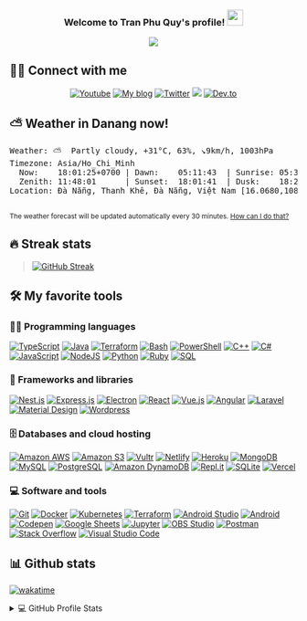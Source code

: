 <h3 align="center">
  Welcome to Tran Phu Quy's profile!
  <img src="https://media.giphy.com/media/hvRJCLFzcasrR4ia7z/giphy.gif" width="28">
</h3>

<p align="center">
  <a href="https://github.com/tranphuquy19"><img src="https://readme-typing-svg.herokuapp.com/?lines=Full-stack+developer;DevOps+Engineer;%2B5+years+coding+experience;A+Trainer;A+Blogger&center=true&width=380&height=45"></a>
</p>

## 🙋‍♂️ Connect with me

<!-- Badges template - https://github.com/badges/shields -->
<p align="center">
  <a href="https://www.youtube.com/channel/UCglVvyTl9MjiDzNMl_9oqsw"><img alt="Youtube" title="Youtube" src="https://img.shields.io/badge/-YouTube-red?style=for-the-badge&logo=youtube&logoColor=white"/></a>
  <a href="https://doracoder.tk"><img alt="My blog" title="Blog" src="https://img.shields.io/badge/My website-FF5722.svg?style=for-the-badge&logo=blogger&logoColor=white"/></a>
  <a href="https://twitter.com/tranphuquy19"><img alt="Twitter" title="Twitter" src="https://img.shields.io/badge/-Twitter-1DA1F2?style=for-the-badge&logo=twitter&logoColor=white"/></a>
  <a href="https://discord.gg/" alt="Dev Pro Tips Discussion & Support Server">
    <img src="https://img.shields.io/badge/-Discord-7289DA?style=for-the-badge&logoColor=white&logo=discord"/></a>
  <a href="https://dev.to/"><img alt="Dev.to" title="Tran Phu Quy Dev.to" src="https://img.shields.io/badge/DEV.TO-3835D3.svg?&style=for-the-badge&logo=dev.to&logoColor=white"></a>
</p>

## ⛅️ Weather in Danang now!

<pre>Weather: ⛅️  Partly cloudy, +31°C, 63%, ↘9km/h, 1003hPa
Timezone: Asia/Ho_Chi_Minh
  Now:    18:01:25+0700 | Dawn:    05:11:43  | Sunrise: 05:34:02
  Zenith: 11:48:01      | Sunset:  18:01:41  | Dusk:    18:23:57
Location: Đà Nẵng, Thanh Khê, Đà Nẵng, Việt Nam [16.0680,108.2117]

</pre>

<small>The weather forecast will be updated automatically every 30 minutes. <a href="https://github.com/tranphuquy19/readme-updater">How can I do that?</a></small>

## 🔥 Streak stats

<!-- GitHub Readme Streak Stats - https://github.com/DenverCoder1/github-readme-streak-stats -->
> [![GitHub Streak](https://github-readme-streak-stats.herokuapp.com?user=tranphuquy19&theme=radical&hide_border=true)](https://github.com/tranphuquy19)


## 🛠️ My favorite tools

### 👨‍💻 Programming languages

<p>
    <a href="https://github.com/search?q=user%3Atranphuquy19+is%3Arepo+language%3AtypeScript"><img alt="TypeScript" src="https://img.shields.io/badge/TypeScript%20-%23007ACC.svg?logo=typescript&logoColor=white"></a>
    <a href="https://github.com/search?q=user%3Atranphuquy19+is%3Arepo+language%3Ajava"><img alt="Java" src="https://img.shields.io/badge/Java%20-%23007396.svg?logo=java&logoColor=white"></a>
    <a href="https://github.com/search?q=user%3Atranphuquy19+is%3Arepo+language%3Agolang"><img alt="Terraform" src="https://img.shields.io/badge/Go%20-%2300ADD8.svg?logo=go&logoColor=white"></a>
    <a href="https://github.com/search?q=user%3Atranphuquy19+is%3Arepo+language%3Abash"><img alt="Bash" src="https://img.shields.io/badge/Bash%20-%23121011.svg?logo=gnu-bash&logoColor=white"></a>
    <a href="https://github.com/search?q=user%3Atranphuquy19+is%3Arepo+language%3Apowershell"><img alt="PowerShell" src="https://img.shields.io/badge/PowerShell%20-%235391FE.svg?logo=powershell&logoColor=white"></a>
    <a href="https://github.com/search?q=user%3Atranphuquy19+is%3Arepo+language%3Acpp"><img alt="C++" src="https://img.shields.io/badge/C++%20-%2300599C.svg?logo=c%2B%2B&logoColor=white"></a>
    <a href="https://github.com/search?q=user%3Atranphuquy19+is%3Arepo+language%3Acsharp"><img alt="C#" src="https://img.shields.io/badge/C%23%20-%23239120.svg?logo=c-sharp&logoColor=white"></a>
    <a href="https://github.com/search?q=user%3Atranphuquy19+is%3Arepo+language%3Ajavascript"><img alt="JavaScript" src="https://img.shields.io/badge/JavaScript%20-%23F7DF1E.svg?logo=javascript&logoColor=black"></a>
    <a href="https://github.com/search?q=user%3Atranphuquy19+is%3Arepo+language%3Ajavascript"><img alt="NodeJS" src="https://img.shields.io/badge/Node.js%20-%2343853D.svg?logo=node.js&logoColor=white"></a>
    <a href="https://github.com/search?q=user%3Atranphuquy19+is%3Arepo+language%3Apython"><img alt="Python" src="https://img.shields.io/badge/Python%20-%2314354C.svg?logo=python&logoColor=white"></a>
    <a href="https://github.com/search?q=user%3Atranphuquy19+is%3Arepo+language%3Aruby"><img alt="Ruby" src="https://img.shields.io/badge/Ruby-CC342D.svg?logo=ruby&logoColor=white"></a>
    <a href="https://github.com/search?q=user%3Atranphuquy19+is%3Arepo+language%3Asql"><img alt="SQL" src="https://img.shields.io/badge/SQL%20-%23025E8C.svg?logo=amazon-dynamodb&logoColor=white"></a>

</p>


### 🧰 Frameworks and libraries

<p>
    <a href="#"><img alt="Nest.js" src="https://img.shields.io/badge/Nest.js%20-%23E0234E.svg?logo=nestjs&logoColor=white"></a>
    <a href="#"><img alt="Express.js" src="https://img.shields.io/badge/Express.js%20-%23404d59.svg?logo=express&logoColor=white"></a>
    <a href="#"><img alt="Electron" src="https://img.shields.io/badge/Electron%20-%2320232e.svg?logo=electron&logoColor=white"></a>
    <a href="#"><img alt="React" src="https://img.shields.io/badge/React%20-%2320232a.svg?logo=react&logoColor=%2361DAFB"></a>
    <a href="#"><img alt="Vue.js" src="https://img.shields.io/badge/Vue.js%20-%234FC08D.svg?logo=vue&logoColor=white"></a>
    <a href="#"><img alt="Angular" src="https://img.shields.io/badge/Angular%20-%23DD0031.svg?logo=angular&logoColor=white"></a>
    <a href="#"><img alt="Laravel" src="https://img.shields.io/badge/Laravel%20-%23FF2D20.svg?logo=laravel&logoColor=white"></a>
    <a href="#"><img alt="Material Design" src="https://img.shields.io/badge/Material%20Design%20-%230081CB.svg?logo=material-design&logoColor=white"></a>
    <a href="#"><img alt="Wordpress" src="https://img.shields.io/badge/Wordpress-21759B?logo=wordpress&logoColor=white"></a>
</p>

### 🗄️ Databases and cloud hosting

<p>
    <a href="#"><img alt="Amazon AWS" src="https://img.shields.io/badge/Amazon%20AWS-%23232F3E.svg?logo=amazon%20aws&logoColor=white"></a>
    <a href="#"><img alt="Amazon S3" src="https://img.shields.io/badge/Amazon%20S3-%23569A31.svg?logo=amazon%20s3&logoColor=white"></a>
    <a href="#"><img alt="Vultr" src="https://img.shields.io/badge/Vultr-%23007BFC.svg?logo=vultr&logoColor=white"></a>
    <a href="#"><img alt="Netlify" src="https://img.shields.io/badge/Netlify-%2300C7B7.svg?logo=netlify&logoColor=white"></a>
    <a href="#"><img alt="Heroku" src="https://img.shields.io/badge/Heroku%20-%23430098.svg?logo=heroku&logoColor=white"></a>
    <a href="#"><img alt="MongoDB" src ="https://img.shields.io/badge/MongoDB-%234ea94b.svg?logo=mongodb&logoColor=white"></a>
    <a href="#"><img alt="MySQL" src="https://img.shields.io/badge/MySQL-%2300f.svg?logo=mysql&logoColor=white"></a>
    <a href="#"><img alt="PostgreSQL" src ="https://img.shields.io/badge/PostgreSQL-%23316192.svg?logo=postgresql&logoColor=white"></a>
    <a href="#"><img alt="Amazon DynamoDB" src ="https://img.shields.io/badge/Amazon%20DynamoDB-%23316192.svg?logo=amazon%20dynamodb&logoColor=white"></a>
    <a href="#"><img alt="Repl.it" src="https://img.shields.io/badge/Repl.it%20-%230D101E.svg?logo=Repl.it&logoColor=white"></a>
    <a href="#"><img alt="SQLite" src ="https://img.shields.io/badge/SQLite-%2307405e.svg?logo=sqlite&logoColor=white"></a>
    <a href="#"><img alt="Vercel" src="https://img.shields.io/badge/Vercel%20-%23000000.svg?logo=vercel&logoColor=white"></a>
</p>

### 💻 Software and tools

<p>
    <a href="#"><img alt="Git" src="https://img.shields.io/badge/Git%20-%23F05033.svg?logo=git&logoColor=white"></a>
    <a href="#"><img alt="Docker" src="https://img.shields.io/badge/Docker%20-%232496ED.svg?logo=docker&logoColor=white"></a>
    <a href="#"><img alt="Kubernetes" src="https://img.shields.io/badge/Kubernetes%20-%23326CE5.svg?logo=kubernetes&logoColor=white"></a>
    <a href="https://github.com/search?q=user%3Atranphuquy19+is%3Arepo+language%3AHCL"><img alt="Terraform" src="https://img.shields.io/badge/Terraform%20-%23623CE4.svg?logo=terraform&logoColor=white"></a>
    <a href="#"><img alt="Android Studio" src="https://img.shields.io/badge/Android%20Studio-008678.svg?logo=android-studio&logoColor=white"></a>
    <a href="#"><img alt="Android" src="https://img.shields.io/badge/Android-3DDC84?logo=android&logoColor=white"></a>
    <a href="#"><img alt="Codepen" src="https://img.shields.io/badge/Codepen-000000.svg?logo=codepen&logoColor=white"></a>
    <a href="#"><img alt="Google Sheets" src="https://img.shields.io/badge/Google%20Sheets%20-%2334A853.svg?logo=google%20sheets&logoColor=white"></a>
    <a href="#"><img alt="Jupyter" src="https://img.shields.io/badge/Jupyter%20-%23F37626.svg?logo=Jupyter&logoColor=white"></a>
    <a href="#"><img alt="OBS Studio" src="https://img.shields.io/badge/-OBS%20Studio-302E31?logo=obs-studio&logoColor=white"></a>
    <a href="#"><img alt="Postman" src="https://img.shields.io/badge/Postman-FF6C37?logo=postman&logoColor=white"></a>
    <a href="#"><img alt="Stack Overflow" src="https://img.shields.io/badge/-Stack%20Overflow-FE7A16?logo=stack-overflow&logoColor=white"></a>
    <a href="#"><img alt="Visual Studio Code" src="https://img.shields.io/badge/Visual%20Studio%20Code-0078d7.svg?logo=visual-studio-code&logoColor=white"></a>
</p>

## 📊 Github stats

[![wakatime](https://wakatime.com/badge/user/f6eaf09c-495f-4a4f-aba1-8bb9b755f06a.svg)](https://wakatime.com/@f6eaf09c-495f-4a4f-aba1-8bb9b755f06a)

<!-- https://github.com/anuraghazra/github-readme-stats -->
<details>
  <summary>💻 GitHub Profile Stats</summary>
  <br/>
    <a href="https://github.com/tranphuquy19"><img alt="Tran Phu Quy's Github Stats" src="https://denvercoder1-github-readme-stats.vercel.app/api?username=tranphuquy19&show_icons=true&count_private=true&theme=react&hide_border=true&bg_color=1F222E&title_color=F85D7F&icon_color=F8D866" /></a>

